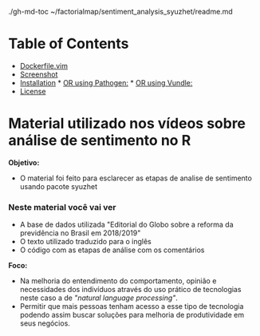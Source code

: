 ./gh-md-toc ~/factorialmap/sentiment_analysis_syuzhet/readme.md 

Table of Contents
=================

  * [Dockerfile.vim](#dockerfilevim)
  * [Screenshot](#screenshot)
  * [Installation](#installation)
        * [OR using Pathogen:](#or-using-pathogen)
        * [OR using Vundle:](#or-using-vundle)
  * [License](#license)

# Material utilizado nos vídeos sobre análise de sentimento no R 
**Objetivo:** 
- O material foi feito para esclarecer as etapas de analise de sentimento usando pacote syuzhet

### Neste material você vai ver
- A base de dados utilizada "Editorial do Globo sobre a reforma da previdência no Brasil em 2018/2019"
- O texto utilizado traduzido para o inglês 
- O código com as etapas de análise com os comentários

**Foco:** 
- Na melhoria do entendimento do comportamento, opinião e necessidades dos indivíduos através do uso prático de tecnologias neste caso a de *"natural language processing"*. 
- Permitir que mais pessoas tenham acesso a esse tipo de tecnologia podendo assim buscar soluções para melhoria de produtividade em seus negócios.

